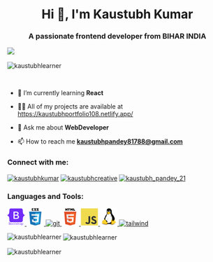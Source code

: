 <h1 align="center">Hi 👋, I'm Kaustubh Kumar</h1>
<h3 align="center">A passionate frontend developer from BIHAR INDIA</h3>
  <img src="https://github.com/thompsonemerson/thompsonemerson/raw/master/cover-thompson.png" height="200"/>

<p align="left"> <img src="https://komarev.com/ghpvc/?username=kaustubhlearner&label=Profile%20views&color=0e75b6&style=flat" alt="kaustubhlearner" /> </p>

<p align="left"> <a href="https://twitter.com/" target="blank"><img src="https://img.shields.io/twitter/follow/?logo=twitter&style=for-the-badge" alt="" /></a> </p>

- 🌱 I’m currently learning **React**

- 👨‍💻 All of my projects are available at https://kaustubhportfolio108.netlify.app/

- 💬 Ask me about **WebDeveloper**

- 📫 How to reach me **kaustubhpandey81788@gmail.com**

<h3 align="left">Connect with me:</h3>
<p align="left">
<a href="https://dev.to/kaustubhkumar" target="blank"><img align="center" src="https://raw.githubusercontent.com/rahuldkjain/github-profile-readme-generator/master/src/images/icons/Social/devto.svg" alt="kaustubhkumar" height="30" width="40" /></a>
<a href="https://linkedin.com/in/kaustubhcreative" target="blank"><img align="center" src="https://raw.githubusercontent.com/rahuldkjain/github-profile-readme-generator/master/src/images/icons/Social/linked-in-alt.svg" alt="kaustubhcreative" height="30" width="40" /></a>
<a href="https://instagram.com/kaustubh_pandey_21" target="blank"><img align="center" src="https://raw.githubusercontent.com/rahuldkjain/github-profile-readme-generator/master/src/images/icons/Social/instagram.svg" alt="kaustubh_pandey_21" height="30" width="40" /></a>
</p>

<h3 align="left">Languages and Tools:</h3>
<p align="left"> <a href="https://getbootstrap.com" target="_blank" rel="noreferrer"> <img src="https://raw.githubusercontent.com/devicons/devicon/master/icons/bootstrap/bootstrap-plain-wordmark.svg" alt="bootstrap" width="40" height="40"/> </a> <a href="https://www.w3schools.com/css/" target="_blank" rel="noreferrer"> <img src="https://raw.githubusercontent.com/devicons/devicon/master/icons/css3/css3-original-wordmark.svg" alt="css3" width="40" height="40"/> </a> <a href="https://git-scm.com/" target="_blank" rel="noreferrer"> <img src="https://www.vectorlogo.zone/logos/git-scm/git-scm-icon.svg" alt="git" width="40" height="40"/> </a> <a href="https://www.w3.org/html/" target="_blank" rel="noreferrer"> <img src="https://raw.githubusercontent.com/devicons/devicon/master/icons/html5/html5-original-wordmark.svg" alt="html5" width="40" height="40"/> </a> <a href="https://developer.mozilla.org/en-US/docs/Web/JavaScript" target="_blank" rel="noreferrer"> <img src="https://raw.githubusercontent.com/devicons/devicon/master/icons/javascript/javascript-original.svg" alt="javascript" width="40" height="40"/> </a> <a href="https://www.linux.org/" target="_blank" rel="noreferrer"> <img src="https://raw.githubusercontent.com/devicons/devicon/master/icons/linux/linux-original.svg" alt="linux" width="40" height="40"/> </a> <a href="https://tailwindcss.com/" target="_blank" rel="noreferrer"> <img src="https://www.vectorlogo.zone/logos/tailwindcss/tailwindcss-icon.svg" alt="tailwind" width="40" height="40"/> </a> </p>

<p><img align="left" src="https://github-readme-stats.vercel.app/api/top-langs?username=kaustubhlearner&show_icons=true&locale=en&layout=compact" alt="kaustubhlearner" /></p>

<p>&nbsp;<img align="center" src="https://github-readme-stats.vercel.app/api?username=kaustubhlearner&show_icons=true&locale=en" alt="kaustubhlearner" /></p>

<p><img align="center" src="https://github-readme-streak-stats.herokuapp.com/?user=kaustubhlearner&" alt="kaustubhlearner" /></p>
